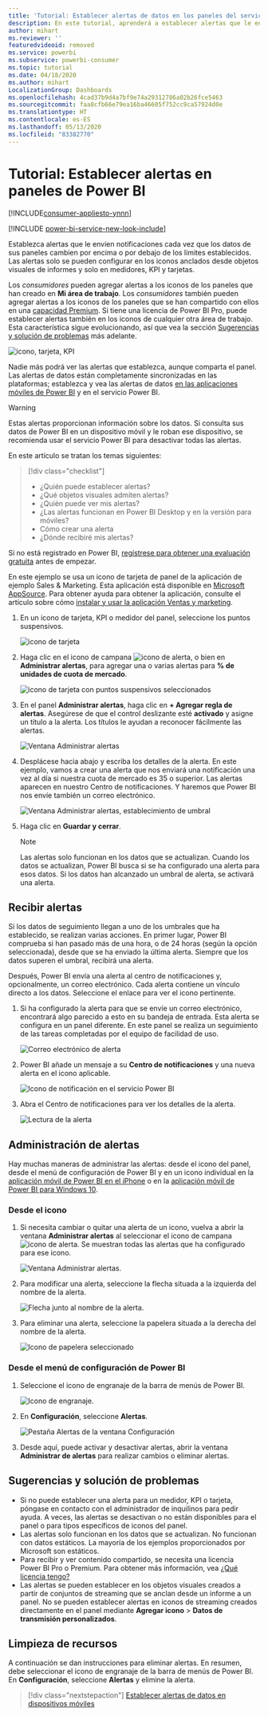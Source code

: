```yaml
---
title: 'Tutorial: Establecer alertas de datos en los paneles del servicio Power BI'
description: En este tutorial, aprenderá a establecer alertas que le envíen notificaciones cada vez que los datos de sus paneles cambien más allá de los límites establecidos en el servicio Microsoft Power BI.
author: mihart
ms.reviewer: ''
featuredvideoid: removed
ms.service: powerbi
ms.subservice: powerbi-consumer
ms.topic: tutorial
ms.date: 04/18/2020
ms.author: mihart
LocalizationGroup: Dashboards
ms.openlocfilehash: 4cad37b9d4a7bf9e74a29312786a02b26fce5463
ms.sourcegitcommit: faa8cfb66e79ea16ba46605f752cc9ca57924d0e
ms.translationtype: HT
ms.contentlocale: es-ES
ms.lasthandoff: 05/13/2020
ms.locfileid: "83382770"
---
```

# <a name="tutorial-set-alerts-on-power-bi-dashboards"></a>Tutorial: Establecer alertas en paneles de Power BI

[!INCLUDE[consumer-appliesto-ynnn](../includes/consumer-appliesto-ynnn.md)]

[!INCLUDE [power-bi-service-new-look-include](../includes/power-bi-service-new-look-include.md)]

Establezca alertas que le envíen notificaciones cada vez que los datos de sus paneles cambien por encima o por debajo de los límites establecidos. Las alertas solo se pueden configurar en los iconos anclados desde objetos visuales de informes y solo en medidores, KPI y tarjetas. 

Los *consumidores* pueden agregar alertas a los iconos de los paneles que han creado en **Mi área de trabajo**. Los *consumidores* también pueden agregar alertas a los iconos de los paneles que se han compartido con ellos en una [capacidad Premium](end-user-license.md). Si tiene una licencia de Power BI Pro, puede establecer alertas también en los iconos de cualquier otra área de trabajo.
Esta característica sigue evolucionando, así que vea la sección [Sugerencias y solución de problemas](#tips-and-troubleshooting) más adelante.

![icono, tarjeta, KPI](media/end-user-alerts/card-gauge-kpi.png)

Nadie más podrá ver las alertas que establezca, aunque comparta el panel. Las alertas de datos están completamente sincronizadas en las plataformas; establezca y vea las alertas de datos [en las aplicaciones móviles de Power BI](mobile/mobile-set-data-alerts-in-the-mobile-apps.md) y en el servicio Power BI. 

> [!WARNING]
> Estas alertas proporcionan información sobre los datos. Si consulta sus datos de Power BI en un dispositivo móvil y le roban ese dispositivo, se recomienda usar el servicio Power BI para desactivar todas las alertas.
> 

En este artículo se tratan los temas siguientes:
> [!div class="checklist"]
> * ¿Quién puede establecer alertas?
> * ¿Qué objetos visuales admiten alertas?
> * ¿Quién puede ver mis alertas?
> * ¿Las alertas funcionan en Power BI Desktop y en la versión para móviles?
> * Cómo crear una alerta
> * ¿Dónde recibiré mis alertas?

Si no está registrado en Power BI, [regístrese para obtener una evaluación gratuita](https://app.powerbi.com/signupredirect?pbi_source=web) antes de empezar.

En este ejemplo se usa un icono de tarjeta de panel de la aplicación de ejemplo Sales & Marketing. Esta aplicación está disponible en [Microsoft AppSource](https://appsource.microsoft.com). Para obtener ayuda para obtener la aplicación, consulte el artículo sobre cómo [instalar y usar la aplicación Ventas y marketing](end-user-app-marketing.md).

1. En un icono de tarjeta, KPI o medidor del panel, seleccione los puntos suspensivos.
   
   ![icono de tarjeta](media/end-user-alerts/power-bi-cards.png)
2. Haga clic en el icono de campana ![icono de alerta](media/end-user-alerts/power-bi-bell-icon.png), o bien en **Administrar alertas**, para agregar una o varias alertas para **% de unidades de cuota de mercado**.

   ![icono de tarjeta con puntos suspensivos seleccionados](media/end-user-alerts/power-bi-ellipses.png)

   
1. En el panel **Administrar alertas**, haga clic en **+ Agregar regla de alertas**.  Asegúrese de que el control deslizante esté **activado** y asigne un título a la alerta. Los títulos le ayudan a reconocer fácilmente las alertas.
   
   ![Ventana Administrar alertas](media/end-user-alerts/power-bi-manage-alert.png)
4. Desplácese hacia abajo y escriba los detalles de la alerta.  En este ejemplo, vamos a crear una alerta que nos enviará una notificación una vez al día si nuestra cuota de mercado es 35 o superior. Las alertas aparecen en nuestro Centro de notificaciones. Y haremos que Power BI nos envíe también un correo electrónico.
   
   ![Ventana Administrar alertas, establecimiento de umbral](media/end-user-alerts/power-bi-manage-alert-details.png)
5. Haga clic en **Guardar y cerrar**.
 
   > [!NOTE]
   > Las alertas solo funcionan en los datos que se actualizan. Cuando los datos se actualizan, Power BI busca si se ha configurado una alerta para esos datos. Si los datos han alcanzado un umbral de alerta, se activará una alerta. 
   > 

## <a name="receiving-alerts"></a>Recibir alertas
Si los datos de seguimiento llegan a uno de los umbrales que ha establecido, se realizan varias acciones. En primer lugar, Power BI comprueba si han pasado más de una hora, o de 24 horas (según la opción seleccionada), desde que se ha enviado la última alerta. Siempre que los datos superen el umbral, recibirá una alerta.

Después, Power BI envía una alerta al centro de notificaciones y, opcionalmente, un correo electrónico. Cada alerta contiene un vínculo directo a los datos. Seleccione el enlace para ver el icono pertinente.  

1. Si ha configurado la alerta para que se envíe un correo electrónico, encontrará algo parecido a esto en su bandeja de entrada. Esta alerta se configura en un panel diferente. En este panel se realiza un seguimiento de las tareas completadas por el equipo de facilidad de uso.
   
   ![Correo electrónico de alerta](media/end-user-alerts/power-bi-alert-email.png)
2. Power BI añade un mensaje a su **Centro de notificaciones** y una nueva alerta en el icono aplicable.
   
   ![Icono de notificación en el servicio Power BI](media/end-user-alerts/power-bi-task-alert.png)
3. Abra el Centro de notificaciones para ver los detalles de la alerta.
   
    ![Lectura de la alerta](media/end-user-alerts/power-bi-notification.png)
   
  

## <a name="managing-alerts"></a>Administración de alertas

Hay muchas maneras de administrar las alertas: desde el icono del panel, desde el menú de configuración de Power BI y en un icono individual en la [aplicación móvil de Power BI en el iPhone](mobile/mobile-set-data-alerts-in-the-mobile-apps.md) o en la [aplicación móvil de Power BI para Windows 10](mobile/mobile-set-data-alerts-in-the-mobile-apps.md).

### <a name="from-the-tile-itself"></a>Desde el icono

1. Si necesita cambiar o quitar una alerta de un icono, vuelva a abrir la ventana **Administrar alertas** al seleccionar el icono de campana ![icono de alerta](media/end-user-alerts/power-bi-bell-icon.png). Se muestran todas las alertas que ha configurado para ese icono.
   
    ![Ventana Administrar alertas](media/end-user-alerts/power-bi-manage-alerts.png).
2. Para modificar una alerta, seleccione la flecha situada a la izquierda del nombre de la alerta.
   
    ![Flecha junto al nombre de la alerta](media/end-user-alerts/power-bi-modify-alert.png).
3. Para eliminar una alerta, seleccione la papelera situada a la derecha del nombre de la alerta.
   
      ![Icono de papelera seleccionado](media/end-user-alerts/power-bi-alert-delete.png)

### <a name="from-the-power-bi-settings-menu"></a>Desde el menú de configuración de Power BI

1. Seleccione el icono de engranaje de la barra de menús de Power BI.
   
    ![Icono de engranaje](media/end-user-alerts/powerbi-gear-icon.png).
2. En **Configuración**, seleccione **Alertas**.
   
    ![Pestaña Alertas de la ventana Configuración](media/end-user-alerts/power-bi-alert-settings.png)
3. Desde aquí, puede activar y desactivar alertas, abrir la ventana **Administrar de alertas** para realizar cambios o eliminar alertas.

## <a name="tips-and-troubleshooting"></a>Sugerencias y solución de problemas 

* Si no puede establecer una alerta para un medidor, KPI o tarjeta, póngase en contacto con el administrador de inquilinos para pedir ayuda. A veces, las alertas se desactivan o no están disponibles para el panel o para tipos específicos de iconos del panel.
* Las alertas solo funcionan en los datos que se actualizan. No funcionan con datos estáticos. La mayoría de los ejemplos proporcionados por Microsoft son estáticos. 
* Para recibir y ver contenido compartido, se necesita una licencia Power BI Pro o Premium. Para obtener más información, vea [¿Qué licencia tengo?](end-user-license.md)
* Las alertas se pueden establecer en los objetos visuales creados a partir de conjuntos de streaming que se anclan desde un informe a un panel. No se pueden establecer alertas en iconos de streaming creados directamente en el panel mediante **Agregar icono** > **Datos de transmisión personalizados**.


## <a name="clean-up-resources"></a>Limpieza de recursos
A continuación se dan instrucciones para eliminar alertas. En resumen, debe seleccionar el icono de engranaje de la barra de menús de Power BI. En **Configuración**, seleccione **Alertas** y elimine la alerta.

> [!div class="nextstepaction"]
> [Establecer alertas de datos en dispositivos móviles](mobile/mobile-set-data-alerts-in-the-mobile-apps.md)


